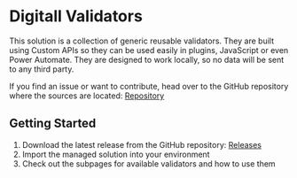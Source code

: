 # Digitall Validators

This solution is a collection of generic reusable validators.
They are built using Custom APIs so they can be used easily in plugins, JavaScript or even Power Automate.
They are designed to work locally, so no data will be sent to any third party.

If you find an issue or want to contribute, head over to the GitHub repository where the sources are located:
[Repository](https://github.com/DIGITALLNature/DigitallValidators)

## Getting Started

1. Download the latest release from the GitHub repository: [Releases](https://github.com/DIGITALLNature/DigitallValidators/releases/latest)
2. Import the managed solution into your environment
3. Check out the subpages for available validators and how to use them
